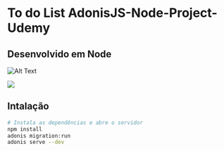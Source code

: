 # To do List AdonisJS-Node-Project-Udemy
## Desenvolvido em Node

![Alt Text](https://media.giphy.com/media/d3cIxiUbUf62TV5CZm/giphy.gif)

![](name-of-giphy.gif)

## Intalação

``` bash
# Instala as dependências e abre o servidor
npm install
adonis migration:run
adonis serve --dev

